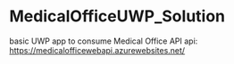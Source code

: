 # MedicalOfficeUWP_Solution
basic UWP app to consume Medical Office API
api: https://medicalofficewebapi.azurewebsites.net/
